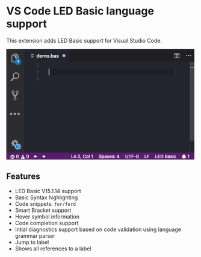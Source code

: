 # VS Code LED Basic language support

This extension adds LED Basic support for Visual Studio Code.

![](gh/auto_complete.gif)

## Features
- LED Basic V15.1.14 support
- Basic Syntax highlighting
- Code snippets: `for/ford`
- Smart Bracket support
- Hover symbol information
- Code completion support
- Intial diagnostics support based on code validation using language grammar parser
- Jump to label
- Shows all references to a label


